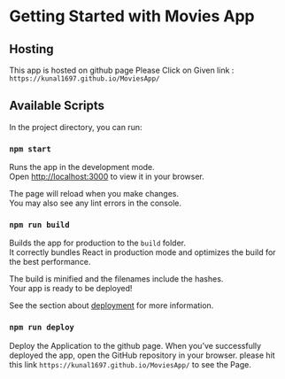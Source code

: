 # Getting Started with Movies App

## Hosting 
This app is hosted on github page
Please Click on Given link :
`https://kunal1697.github.io/MoviesApp/`


## Available Scripts

In the project directory, you can run:

### `npm start`

Runs the app in the development mode.\
Open [http://localhost:3000](http://localhost:3000) to view it in your browser.

The page will reload when you make changes.\
You may also see any lint errors in the console.

### `npm run build`

Builds the app for production to the `build` folder.\
It correctly bundles React in production mode and optimizes the build for the best performance.

The build is minified and the filenames include the hashes.\
Your app is ready to be deployed!

See the section about [deployment](https://facebook.github.io/create-react-app/docs/deployment) for more information.

### `npm run deploy`

Deploy the Application to the github page.
When you’ve successfully deployed the app, open the GitHub repository in your browser.
please hit this link `https://kunal1697.github.io/MoviesApp/` to see the Page. 